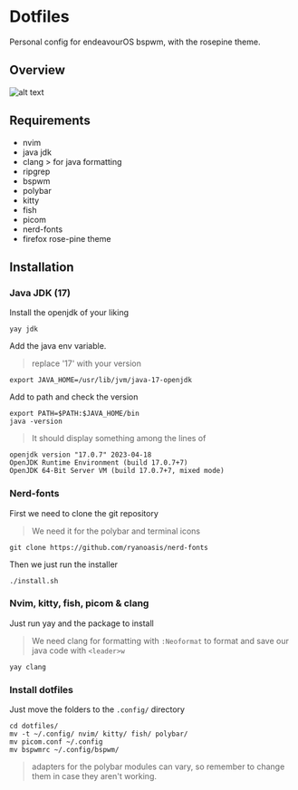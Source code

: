 # Dotfiles
Personal config for endeavourOS bspwm, with the rosepine theme.

## Overview

![alt text][logo]

[logo]: https://media.discordapp.net/attachments/911820541860646963/1120845272956801024/screenshot-2023-06-20_183845.png?width=1177&height=662 "Logo Title Text 2"

## Requirements
* nvim
* java jdk
* clang > for java formatting
* ripgrep
* bspwm
* polybar
* kitty
* fish
* picom
* nerd-fonts
* firefox rose-pine theme

## Installation

### Java JDK (17)

Install the openjdk of your liking
```
yay jdk
```
Add the java env variable.
> replace '17' with your version
```
export JAVA_HOME=/usr/lib/jvm/java-17-openjdk
```
Add to path and check the version
```
export PATH=$PATH:$JAVA_HOME/bin
java -version
```
> It should display something among the lines of
```
openjdk version "17.0.7" 2023-04-18
OpenJDK Runtime Environment (build 17.0.7+7)
OpenJDK 64-Bit Server VM (build 17.0.7+7, mixed mode)
```

### Nerd-fonts
First we need to clone the git repository
> We need it for the polybar and terminal icons
```
git clone https://github.com/ryanoasis/nerd-fonts
```
Then we just run the installer 
```
./install.sh
```
### Nvim, kitty, fish, picom & clang
Just run yay and the package to install
> We need clang for formatting with `:Neoformat` to format and save our java code with `<leader>w`
```
yay clang
```
### Install dotfiles
Just move the folders to the `.config/` directory
```
cd dotfiles/
mv -t ~/.config/ nvim/ kitty/ fish/ polybar/
mv picom.conf ~/.config
mv bspwmrc ~/.config/bspwm/
```
> adapters for the polybar modules can vary, so remember to change them in case they aren't working.


